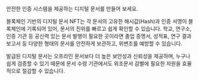 안전한 인증 시스템을 제공하는 디지털 문서를 만들어 보세요. 

블록체인 기반의 디지털 문서 NFT는 각 문서의 고유한 해시값(Hash)과 인증 서명이 블록체인에 기록되어 있어, 문서의 진위를 빠르고 쉽게 확인할 수 있습니다. 
학교, 연구소, 인증 기관 등 공신력 있는 문서 발행이 필요한 곳이라면 졸업 증명서, 성적표, 연구 결과 보고서 등 다양한 형태의 문서를 안전하게 보관하고, 위변조를 예방할 수 있습니다. 

발급된 디지털 문서는 오프라인 문서보다 더 높은 보안성과 신뢰성을 제공하며, 누구나 쉽게 검증할 수 있기 때문에 문서 수령 기관에서도 위조문서 감별에 필요한 자원을 효율적으로 절감할 수 있습니다.
